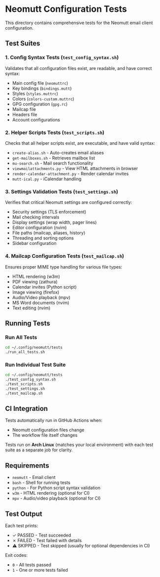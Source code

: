 # Neomutt Configuration Tests

This directory contains comprehensive tests for the Neomutt email client configuration.

## Test Suites

### 1. Config Syntax Tests (`test_config_syntax.sh`)
Validates that all configuration files exist, are readable, and have correct syntax:
- Main config file (`neomuttrc`)
- Key bindings (`bindings.mutt`)
- Styles (`styles.muttrc`)
- Colors (`colors-custom.muttrc`)
- GPG configuration (`gpg.rc`)
- Mailcap file
- Headers file
- Account configurations

### 2. Helper Scripts Tests (`test_scripts.sh`)
Checks that all helper scripts exist, are executable, and have valid syntax:
- `create-alias.sh` - Auto-creates email aliases
- `get-mailboxes.sh` - Retrieves mailbox list
- `mu-search.sh` - Mail search functionality
- `viewmailattachments.py` - View HTML attachments in browser
- `render-calendar-attachment.py` - Render calendar invites
- `mutt-ical.py` - iCalendar handling

### 3. Settings Validation Tests (`test_settings.sh`)
Verifies that critical Neomutt settings are configured correctly:
- Security settings (TLS enforcement)
- Mail checking intervals
- Display settings (wrap width, pager lines)
- Editor configuration (nvim)
- File paths (mailcap, aliases, history)
- Threading and sorting options
- Sidebar configuration

### 4. Mailcap Configuration Tests (`test_mailcap.sh`)
Ensures proper MIME type handling for various file types:
- HTML rendering (w3m)
- PDF viewing (zathura)
- Calendar invites (Python script)
- Image viewing (firefox)
- Audio/Video playback (mpv)
- MS Word documents (nvim)
- Text editing (nvim)

## Running Tests

### Run All Tests
```bash
cd ~/.config/neomutt/tests
./run_all_tests.sh
```

### Run Individual Test Suite
```bash
cd ~/.config/neomutt/tests
./test_config_syntax.sh
./test_scripts.sh
./test_settings.sh
./test_mailcap.sh
```

## CI Integration

Tests automatically run in GitHub Actions when:
- Neomutt configuration files change
- The workflow file itself changes

Tests run on **Arch Linux** (matches your local environment) with each test suite as a separate job for clarity.

## Requirements

- `neomutt` - Email client
- `bash` - Shell for running tests
- `python` - For Python script syntax validation
- `w3m` - HTML rendering (optional for CI)
- `mpv` - Audio/video playback (optional for CI)

## Test Output

Each test prints:
- ✓ PASSED - Test succeeded
- ✗ FAILED - Test failed with details
- ⚠ SKIPPED - Test skipped (usually for optional dependencies in CI)

Exit codes:
- `0` - All tests passed
- `1` - One or more tests failed

